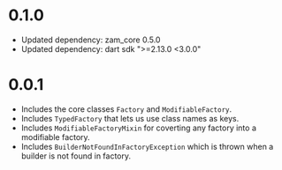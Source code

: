 # 0.1.0
- Updated dependency: zam_core 0.5.0
- Updated dependency: dart sdk ">=2.13.0 <3.0.0"

# 0.0.1
- Includes the core classes `Factory` and `ModifiableFactory`.
- Includes `TypedFactory` that lets us use class names as keys.
- Includes `ModifiableFactoryMixin` for coverting any factory into a modifiable factory.
- Includes `BuilderNotFoundInFactoryException` which is thrown when a builder is not found in factory.
